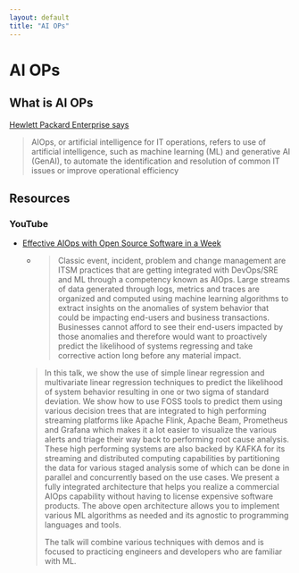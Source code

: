 ```yaml
---
layout: default
title: "AI OPs"
---
```

# AI OPs


## What is AI OPs

[Hewlett Packard Enterprise says](https://www.hpe.com/emea_europe/en/what-is/aiops.html)

> AIOps, or artificial intelligence for IT operations, refers to use of artificial intelligence, such as machine learning (ML) and generative AI (GenAI), to automate the identification and resolution of common IT issues or improve operational efficiency


## Resources


### YouTube

* [Effective AIOps with Open Source Software in a Week](https://youtu.be/NuL1u_CIkQw?si=v-sXy3pBFF1UDIct)
	* > Classic event, incident, problem and change management are ITSM practices that are getting integrated with DevOps/SRE and ML through a competency known as AIOps. Large streams of data generated through logs, metrics and traces are organized and computed using machine learning algorithms to extract insights on the anomalies of system behavior that could be impacting end-users and business transactions. Businesses cannot afford to see their end-users impacted by those anomalies and therefore would want to proactively predict the likelihood of systems regressing and take corrective action long before any material impact.
	> 
	> In this talk, we show the use of simple linear regression and multivariate linear regression techniques to predict the likelihood of system behavior resulting in one or two sigma of standard deviation. We show how to use FOSS tools to predict them using various decision trees that are integrated to high performing streaming platforms like Apache Flink, Apache Beam, Prometheus and Grafana which makes it a lot easier to visualize the various alerts and triage their way back to performing root cause analysis. These high performing systems are also backed by KAFKA for its streaming and distributed computing capabilities by partitioning the data for various staged analysis some of which can be done in parallel and concurrently based on the use cases. We present a fully integrated architecture that helps you realize a commercial AIOps capability without having to license expensive software products. The above open architecture allows you to implement various ML algorithms as needed and its agnostic to programming languages and tools.
	> 
	> The talk will combine various techniques with demos and is focused to practicing engineers and developers who are familiar with ML.